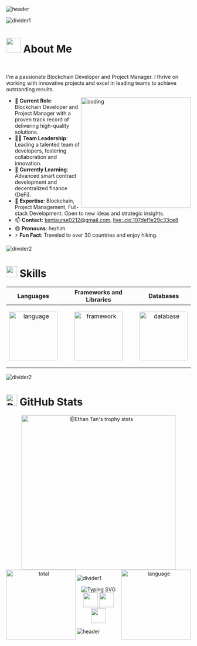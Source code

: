 ![header](https://capsule-render.vercel.app/api?type=waving&color=auto&height=200&section=header&text=Hello,%20I'm%20Ethan%20Tan!%20👋&fontSize=60&animation=fadeIn&fontAlignY=50)

![divider1](https://github.com/kentaurse/kentaurse/blob/main/assests/images/divider1.png)

<!-- <img src="https://raw.githubusercontent.com/Tarikul-Islam-Anik/Animated-Fluent-Emojis/master/Emojis/Hand%20gestures/Waving%20Hand.png" alt="Waving Hand" width="25" height="25" /> -->

<h1>
  <img src="https://user-images.githubusercontent.com/74038190/213844263-a8897a51-32f4-4b3b-b5c2-e1528b89f6f3.png" width="40" /> About Me
</h1>
​
<div>
  <p>
    I'm a passionate Blockchain Developer and Project Manager. I thrive on working with innovative projects and excel in leading teams to achieve outstanding results.
  </p>
  
  <img alt='coding' align='right' height='300' src="https://github.com/kentaurse/kentaurse/blob/main/assests/images/coding.gif" />

  <ul>
  <li>💼 <strong>Current Role</strong>: Blockchain Developer and Project Manager with a proven track record of delivering high-quality solutions.</li>
  <li>👨‍💼 <strong>Team Leadership</strong>: Leading a talented team of developers, fostering collaboration and innovation.</li>
  <li>🌱 <strong>Currently Learning</strong>: Advanced smart contract development and decentralized finance (DeFi).</li>
  <li>💬 <strong>Expertise</strong>: Blockchain, Project Management, Full-stack Development. Open to new ideas and strategic insights.</li>
  <li>📫 <strong>Contact</strong>: <a href="mailto:kentaurse0212@gmail.com"> kentaurse0212@gmail.com</a>, <a href="https://join.skype.com/invite/FVUI6gLcYgAE">live:.cid.107def1e29c33ce8</a></li>
  <li>😄 <strong>Pronouns</strong>: he/him</li>
  <li>⚡ <strong>Fun Fact</strong>: Traveled to over 30 countries and enjoy hiking.</li>
</ul>

</div>


![divider2](https://github.com/kentaurse/kentaurse/blob/main/assests/images/divider2.png)

<h1>
  <img src="https://github.com/kentaurse/kentaurse/blob/main/assests/images/code.gif" width ="30"> Skills
</h1>
<div align=''>
<table>
  <thead>
    <tr>
      <th>Languages</th>
      <th>Frameworks and Libraries</th>
      <th>Databases</th>
    </tr>
  </thead>
  <tbody>
    <tr>
      <td>
        <p align="center">
            <img height='132' alt='language' src="https://skillicons.dev/icons?i=js,ts,nodejs,solidity,cpp,cs,php,py,rust,ruby&perline=5" />
        </p>
      </td>
      <td>
        <p align="center">
          <img height='132' alt='framework' src="https://skillicons.dev/icons?i=nestjs,express,laravel,django,react,vue,nextjs,nuxtjs,redux,graphql&perline=5" />
        </p>
      </td>
      <td>
        <p align="center">
          <img height='132' alt='database' src="https://skillicons.dev/icons?i=mongodb,mysql,postgres,sqlite&perline=2" />
        </p>
      </td>
    </tr>
  </tbody>
</table>
</div>

![divider2](https://github.com/kentaurse/kentaurse/blob/main/assests/images/divider2.png)

<h1>
  <img src="https://raw.githubusercontent.com/Tarikul-Islam-Anik/Animated-Fluent-Emojis/master/Emojis/Smilies/Robot.png" alt="Robot" width="30" /> GitHub Stats
</h1>

<div align='center'>
<img src="https://github-profile-trophy.vercel.app/?username=kentaurse&theme=onestar&no-frame=true&column=4&row=2"  height='420' alt="@Ethan Tan's trophy stats"/>
<!-- <div align='center'> -->
<img align='left' height='190' alt='total' src="https://github-readme-stats.vercel.app/api?username=kentaurse&show_icons=true&theme=gotham" />
  
<img align='right' height='190' alt='language' src="https://github-readme-stats.vercel.app/api/top-langs/?username=kentaurse&layout=compact&theme=gotham" />
<!-- </div> -->
<!-- <img src="https://github-readme-activity-graph.vercel.app/graph?username=kentaurse&theme=react-dark&hide_border=true&hide_title=false&area=true&custom_title=Total%20contribution%20graph%20in%20all%20repo" height='295' alt="activity graph"> -->
</div>

![divider1](https://github.com/kentaurse/kentaurse/blob/main/assests/images/divider1.png)

<div align='center'>
<img src="https://readme-typing-svg.demolab.com?font=Fira+Code&size=22&pause=1000&color=F78518&multiline=true&random=false&width=650&height=100&lines=Don't+forget+to+star+the+repositories+you+like;and+follow+me+for+more+updates." alt="Typing SVG" />
</div>

<div align='center'>
  <a href='https://visitcount.itsvg.in' >
    <img src='https://visitcount.itsvg.in/api?id=kentaurse&icon=5&color=6' height='40' />
  </a>
  <a href='https://github.com/kentaurse' >
    <img src='https://img.shields.io/github/followers/kentaurse.svg?style=flat&logo=castro&label=Follow' height='40' />
  </a>
  <a href='https://github.com/kentaurse?tab=repositories' >
    <img src='https://img.shields.io/github/stars/kentaurse.svg?style=flat&logo=starship&logoColor=yellow&label=Star' height='40' />
  </a>
</div>

![header](https://capsule-render.vercel.app/api?type=waving&color=auto&height=200&section=footer&text=Thank%20you%20for%20visiting%20Ethan%20Tan's%20profile!%20🤗​&fontSize=30&animation=fadeIn&fontAlignY=70)
